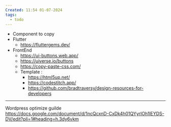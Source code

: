 ```yaml
---
Created: 11:54 01-07-2024
tags:
  - todo
---
```



- Component to copy 
- Flutter
	- https://fluttergems.dev/
- FrontEnd
	- https://ui-buttons.web.app/
	- https://uiverse.io/buttons
	- https://copy-paste-css.com/
	- Template :
		- https://html5up.net/
		- https://codestitch.app/
		- https://github.com/bradtraversy/design-resources-for-developers

---
Wordpress optimize guilde 
https://docs.google.com/document/d/1ncQcxnD-CxDk4h01QYyrlOh1lEYDS-DV/edit?pli=1#heading=h.3dy6vkm
